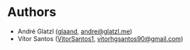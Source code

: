 Authors
=======
* André Glatzl ([glaand](https://github.com/glaand), andre@glatzl.me)
* Vítor Santos ([VitorSantos1](https://github.com/VitorSantos1), vitorhgsantos90@gmail.com)

